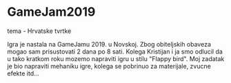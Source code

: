 # GameJam2019
 tema - Hrvatske tvrtke

 Igra je nastala na GameJamu 2019. u Novskoj. Zbog obiteljskih obaveza mogao sam prisustovati 2 dana po 8 sati.
 Kolega Kristijan i ja smo odlucil da u tako kratkom roku mozemo napraviti igru u stilu "Flappy bird".
 Moj zadatak je bio napraviti mehaniku igre, kolega se pobrinuo za materijale, zvucne efekte itd...
